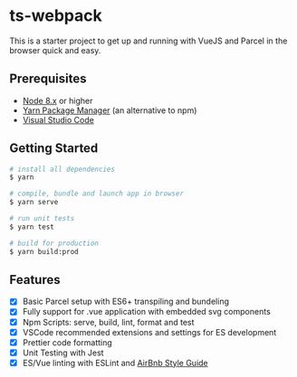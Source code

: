 # ts-webpack

This is a starter project to get up and running with VueJS and Parcel in the browser quick and easy.

## Prerequisites

- [Node 8.x](https://nodejs.org/en/) or higher
- [Yarn Package Manager](https://yarnpkg.com/en/) (an alternative to npm)
- [Visual Studio Code](https://code.visualstudio.com/)

## Getting Started

```bash
# install all dependencies
$ yarn

# compile, bundle and launch app in browser
$ yarn serve

# run unit tests
$ yarn test

# build for production
$ yarn build:prod
```

## Features

- [x] Basic Parcel setup with ES6+ transpiling and bundeling
- [x] Fully support for .vue application with embedded svg components
- [x] Npm Scripts: serve, build, lint, format and test
- [x] VSCode recommended extensions and settings for ES development
- [x] Prettier code formatting
- [x] Unit Testing with Jest
- [x] ES/Vue linting with ESLint and [AirBnb Style Guide](https://github.com/airbnb/javascript)
